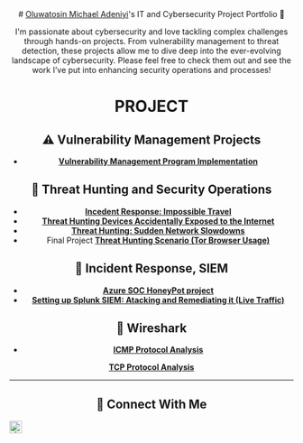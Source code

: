 <header>
# <a href="https://www.linkedin.com/in/-adeniyi">Oluwatosin Michael Adeniyi</a>'s IT and Cybersecurity Project Portfolio 🔐

I'm passionate about cybersecurity and love tackling complex challenges through hands-on projects. From vulnerability management to threat detection, these projects allow me to dive deep into the ever-evolving landscape of cybersecurity. Please feel free to check them out and see the work I’ve put into enhancing security operations and processes!

# PROJECT

## ⚠️ Vulnerability Management Projects

- **[Vulnerability Management Program Implementation](https://github.com/Michaael01/vulnerability-management-program)**

## 🚨 Threat Hunting and Security Operations
- **[Incedent Response: Impossible Travel ](https://github.com/Michaael01/Incedent-Response-Impossible-Travel)**
- **[Threat Hunting Devices Accidentally Exposed to the Internet](https://github.com/Michaael01/Threat-Hunting-Devices-Accidentally-Exposed-to-the-Internet)**
- **[Threat Hunting: Sudden Network Slowdowns](https://github.com/Michaael01/Threat-Hunting-Sudden-Network-Slowdowns)**
- Final Project **[Threat Hunting Scenario (Tor Browser Usage)](https://github.com/Michaael01/Threat-Hunting-Scenario-Tor-Browser-Usage-Project)**

## 🚨 Incident Response, SIEM
- **[Azure SOC HoneyPot project](https://github.com/Michaael01/SOC-Analyst-Lab/blob/main/Azure%20SOC%20Honey%20Pot%20project.md)**
- **[Setting up Splunk SIEM: Atacking and Remediating it (Live Traffic)](https://github.com/Michaael01/Setting-up-Splunk-SIEM-Attacking-and-Remediating-it)**


## 🚨 Wireshark
- **[ICMP Protocol Analysis](https://github.com/Michaael01/Wireshark)**

**[TCP Protocol Analysis](https://github.com/Michaael01/TCP-Protocol-Analysis)**

<hr/>

## 🤳 Connect With Me

[<img align="left" alt=" | LinkedIn" width="22px" src="https://cdn.jsdelivr.net/npm/simple-icons@v3/icons/linkedin.svg" />][linkedin]

[linkedin]: https://linkedin.com/in/-michael-o-adeniyi

<!--
<img width="35" alt="image" src="https://github.com/user-attachments/assets/2f41c7cd-5ea8-4475-b451-a37161b6c3fb"> 
<img width="35" alt="image" src="https://github.com/user-attachments/assets/77649969-9910-4994-8b96-74a116cfb2a8">

